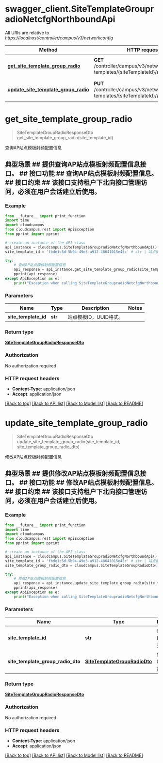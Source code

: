 # swagger_client.SiteTemplateGroupradioNetcfgNorthboundApi

All URIs are relative to *https://localhost/controller/campus/v3/networkconfig*

Method | HTTP request | Description
------------- | ------------- | -------------
[**get_site_template_group_radio**](SiteTemplateGroupradioNetcfgNorthboundApi.md#get_site_template_group_radio) | **GET** /controller/campus/v3/networkconfig/site-templates/{siteTemplateId}/apradio | 查询AP站点模板射频配置信息
[**update_site_template_group_radio**](SiteTemplateGroupradioNetcfgNorthboundApi.md#update_site_template_group_radio) | **PUT** /controller/campus/v3/networkconfig/site-templates/{siteTemplateId}/apradio | 修改AP站点模板射频配置信息


# **get_site_template_group_radio**
> SiteTemplateGroupRadioResponseDto get_site_template_group_radio(site_template_id)

查询AP站点模板射频配置信息

## 典型场景 ##  提供查询AP站点模板射频配置信息接口。 ## 接口功能 ##  查询AP站点模板射频配置信息。 ## 接口约束 ##  该接口支持租户下北向接口管理访问，必须在用户会话建立后使用。 

### Example 
```python
from __future__ import print_function
import time
import cloudcampus
from cloudcampus.rest import ApiException
from pprint import pprint

# create an instance of the API class
api_instance = cloudcampus.SiteTemplateGroupradioNetcfgNorthboundApi()
site_template_id = 'fbde1c5d-5b94-49e3-a912-48641015e45c' # str | 站点模板ID，UUID格式。

try: 
    # 查询AP站点模板射频配置信息
    api_response = api_instance.get_site_template_group_radio(site_template_id)
    pprint(api_response)
except ApiException as e:
    print("Exception when calling SiteTemplateGroupradioNetcfgNorthboundApi->get_site_template_group_radio: %s\n" % e)
```

### Parameters

Name | Type | Description  | Notes
------------- | ------------- | ------------- | -------------
 **site_template_id** | **str**| 站点模板ID，UUID格式。 | 

### Return type

[**SiteTemplateGroupRadioResponseDto**](SiteTemplateGroupRadioResponseDto.md)

### Authorization

No authorization required

### HTTP request headers

 - **Content-Type**: application/json
 - **Accept**: application/json

[[Back to top]](#) [[Back to API list]](../README.md#documentation-for-api-endpoints) [[Back to Model list]](../README.md#documentation-for-models) [[Back to README]](../README.md)

# **update_site_template_group_radio**
> SiteTemplateGroupRadioResponseDto update_site_template_group_radio(site_template_id, site_template_group_radio_dto)

修改AP站点模板射频配置信息

## 典型场景 ## 提供修改AP站点模板射频配置信息接口。 ## 接口功能 ## 修改AP站点模板射频配置信息。 ## 接口约束 ## 该接口支持租户下北向接口管理访问，必须在用户会话建立后使用。 

### Example 
```python
from __future__ import print_function
import time
import cloudcampus
from cloudcampus.rest import ApiException
from pprint import pprint

# create an instance of the API class
api_instance = cloudcampus.SiteTemplateGroupradioNetcfgNorthboundApi()
site_template_id = 'fbde1c5d-5b94-49e3-a912-48641015e45c' # str | 站点模板ID，UUID格式。
site_template_group_radio_dto = cloudcampus.SiteTemplateGroupRadioDto() # SiteTemplateGroupRadioDto | 修改AP站点模板射频配置信息。

try: 
    # 修改AP站点模板射频配置信息
    api_response = api_instance.update_site_template_group_radio(site_template_id, site_template_group_radio_dto)
    pprint(api_response)
except ApiException as e:
    print("Exception when calling SiteTemplateGroupradioNetcfgNorthboundApi->update_site_template_group_radio: %s\n" % e)
```

### Parameters

Name | Type | Description  | Notes
------------- | ------------- | ------------- | -------------
 **site_template_id** | **str**| 站点模板ID，UUID格式。 | 
 **site_template_group_radio_dto** | [**SiteTemplateGroupRadioDto**](SiteTemplateGroupRadioDto.md)| 修改AP站点模板射频配置信息。 | 

### Return type

[**SiteTemplateGroupRadioResponseDto**](SiteTemplateGroupRadioResponseDto.md)

### Authorization

No authorization required

### HTTP request headers

 - **Content-Type**: application/json
 - **Accept**: application/json

[[Back to top]](#) [[Back to API list]](../README.md#documentation-for-api-endpoints) [[Back to Model list]](../README.md#documentation-for-models) [[Back to README]](../README.md)

